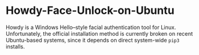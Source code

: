 # Howdy-Face-Unlock-on-Ubuntu
Howdy is a Windows Hello–style facial authentication tool for Linux.   Unfortunately, the official installation method is currently broken on recent Ubuntu-based systems, since it depends on direct system-wide `pip3` installs.
